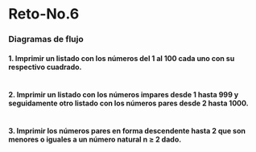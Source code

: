 # Reto-No.6
### Diagramas de flujo
#### 1. Imprimir un listado con los números del 1 al 100 cada uno con su respectivo cuadrado.
```mermaid
```
#### 2. Imprimir un listado con los números impares desde 1 hasta 999 y seguidamente otro listado con los números pares desde 2 hasta 1000.
```mermaid
```
#### 3. Imprimir los números pares en forma descendente hasta 2 que son menores o iguales a un número natural n ≥ 2 dado.
```mermaid
```
